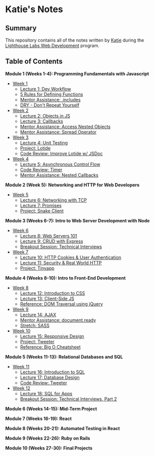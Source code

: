 # Katie's Notes

## Summary

This repository contains all of the notes written by [Katie](https://github.com/katiestruthers) during the [Lighthouse Labs Web Development](https://www.lighthouselabs.ca/en/web-development) program.

## Table of Contents
**Module 1 (Weeks 1-4): Programming Fundamentals with Javascript**
* [Week 1](/Week_1)
  * [Lecture 1: Dev Workflow](/Week_1/L1_Dev_Workflow.md)
  * [5 Rules for Defining Functions](/Week_1/5_Function_Rules.md)
  * [Mentor Assistance: .includes](/Week_1/MA_includes.md)
  * [DRY - Don't Repeat Yourself](/Week_1/Writing_DRY_Code.md)
* [Week 2](/Week_2)
  * [Lecture 2: Objects in JS](/Week_2/L2_Objects_in_JS.md)
  * [Lecture 3: Callbacks](/Week_2/L3_Callbacks.md)
  * [Mentor Assistance: Access Nested Objects](/Week_2/MA_access_nested_objects.md)
  * [Mentor Assistance: Spread Operator](/Week_2/MA_spread_operator.md)
* [Week 3](/Week_3)
  * [Lecture 4: Unit Testing](/Week_3/L4_Unit_Testing.md)
  * [Project: Lotide](https://github.com/katiestruthers/lotide)
  * [Code Review: Improve Lotide w/ JSDoc](/Week_3/CR_lotide.md)
* [Week 4](/Week_4)
  * [Lecture 5: Asynchronous Control Flow](/Week_4/L5_Async_Control_Flow.md)
  * [Code Review: Timer](/Week_4/CR_timer.md)
  * [Mentor Assistance: Nested Callbacks](/Week_4/MA_nested_callback_functions.md)

**Module 2 (Week 5): Networking and HTTP for Web Developers**
* [Week 5](/Week_5)
  * [Lecture 6: Networking with TCP](/Week_5/L6_Networking_with_TCP.md)
  * [Lecture 7: Promises](/Week_5/L7_Promises.md)
  * [Project: Snake Client](https://github.com/katiestruthers/snake-client)

**Module 3 (Weeks 6-7): Intro to Web Server Development with Node**
* [Week 6](/Week_6)
  * [Lecture 8: Web Servers 101](/Week_6/L8_Web_Servers.md)
  * [Lecture 9: CRUD with Express](/Week_6/L9_CRUD_with_Express.md)
  * [Breakout Session: Technical Interviews](/Week_6/Breakout_Tech_Interviews.md)
* [Week 7](/Week_7)
  * [Lecture 10: HTTP Cookies & User Authentication](/Week_7/L10_Cookies.md)
  * [Lecture 11: Security & Real World HTTP](/Week_7/L11_Security.md)
  * [Project: Tinyapp](https://github.com/katiestruthers/tinyapp)

**Module 4 (Weeks 8-10): Intro to Front-End Development**
* [Week 8](/Week_8)
  * [Lecture 12: Introduction to CSS](/Week_8/L12_CSS.md)
  * [Lecture 13: Client-Side JS](/Week_8/L13_Client_Side_JS.md)
  * [Reference: DOM Traversal using jQuery](/Week_8/DOM_Traversal_Cheatsheet.md)
* [Week 9](/Week_9)
  * [Lecture 14: AJAX](/Week_9/L14_AJAX.md)
  * [Mentor Assistance: document.ready](/Week_9/MA_document_ready.md)
  * [Stretch: SASS](/Week_9/Stretch_SASS.md)
* [Week 10](/Week_10)
  * [Lecture 15: Responsive Design](/Week_10/L15_Responsive_Design.md)
  * [Project: Tweeter](https://github.com/katiestruthers/tweeter)
  * [Reference: Big O Cheatsheet](/Week_10/Reference_Big_O.md)

**Module 5 (Weeks 11-13): Relational Databases and SQL**
* [Week 11](/Week_11)
  * [Lecture 16: Introduction to SQL](/Week_11/L16_SQL.md)
  * [Lecture 17: Database Design](/Week_11/L17_Database_Design.md)
  * [Code Review: Tweeter](/Week_11/CR_Tweeter.md)
* [Week 12](/Week_12)
  * [Lecture 18: SQL for Apps](/Week_12/L18_SQL_for_Apps.md)
  * [Breakout Session: Technical Interviews, Part 2](/Week_12/Breakout_Technical_Interviews_2.md)

**Module 6 (Weeks 14-15): Mid-Term Project**

**Module 7 (Weeks 16-19): React**

**Module 8 (Weeks 20-21): Automated Testing in React**

**Module 9 (Weeks 22-26): Ruby on Rails**

**Module 10 (Weeks 27-30): Final Projects**